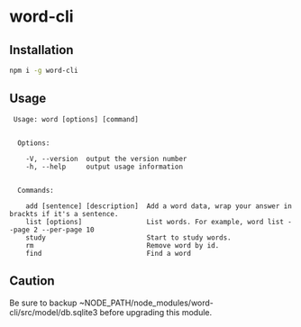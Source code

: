 # word-cli

## Installation

```bash
npm i -g word-cli
```

## Usage

```
 Usage: word [options] [command]


  Options:

    -V, --version  output the version number
    -h, --help     output usage information


  Commands:

    add [sentence] [description]  Add a word data, wrap your answer in brackts if it's a sentence.
    list [options]                List words. For example, word list --page 2 --per-page 10
    study                         Start to study words.
    rm                            Remove word by id.
    find                          Find a word
```

## Caution
Be sure to backup ~NODE\_PATH/node\_modules/word-cli/src/model/db.sqlite3 before upgrading this module.

